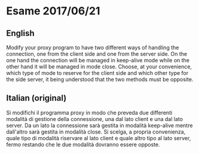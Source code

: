 # Esame 2017/06/21
## English
Modify your proxy program to have two different ways of handling the connection, one from the client side and one from the server side.
On the one hand the connection will be managed in keep-alive mode while on the other hand it will be managed in mode close. Choose, at your convenience, which type of mode to reserve for the client side and which other type for the side server, it being understood that the two methods must be opposite.

## Italian (original)
Si modifichi il programma proxy in modo che preveda due differenti modalità di gestione della connessione, una dal lato client e una dal lato server. Da un lato la connessione sarà gestita in modalità keep-alive mentre dall'altro sarà gestita in modalità
close. Si scelga, a propria convenienza, quale tipo di modalità riservare al lato client e quale altro tipo al lato server, fermo restando che le due modalità dovranno essere opposte.
